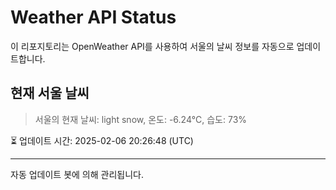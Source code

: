 
# Weather API Status

이 리포지토리는 OpenWeather API를 사용하여 서울의 날씨 정보를 자동으로 업데이트합니다.

## 현재 서울 날씨
> 서울의 현재 날씨: light snow, 온도: -6.24°C, 습도: 73%

⏳ 업데이트 시간: 2025-02-06 20:26:48 (UTC)

---
자동 업데이트 봇에 의해 관리됩니다.
